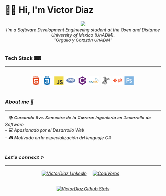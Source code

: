 

 <div id="header" align="left">
      <h1 align="left">👋🏾 Hi, I'm Victor Diaz</h1> 
    </div>
    <div id="banner" align="center">
      <img src="https://i.postimg.cc/1thY9nzV/Mi-Presentacion-2021.png" width="650" /> <br>
 <em font-family="Consolas"> I'm a Software Development Engineering student at the Open and Distance University of Mexico (UnADM). <br>
  "Orgullo y Corazón UnADM"
 </em> 
    </div>
    <br>    
    <div align="left">
      <h3>Tech Stack ⌨</h3>
 <hr style="height:1px;border:none;color:#333;background-color:#333;" />
      <div align="center">
        <br>
       <img src="https://github.com/devicons/devicon/blob/master/icons/html5/html5-plain-wordmark.svg" title="HTML5" alt="HTML" width="30" height="30" />&nbsp;
       <img src="https://github.com/devicons/devicon/blob/master/icons/css3/css3-plain-wordmark.svg" title="CSS" alt="CSS" width="30" height="30" />&nbsp;
       <img src="https://github.com/devicons/devicon/blob/master/icons/javascript/javascript-original.svg" title="javascript" alt="javascript" width="30" height="30" />&nbsp;
       <img src="https://github.com/devicons/devicon/blob/master/icons/php/php-plain.svg" title="PHP" alt="PHP" width="30" height="30" />&nbsp;
       <img src="https://github.com/devicons/devicon/blob/master/icons/csharp/csharp-plain.svg" title="C#" alt="C#" width="30" height="30" />&nbsp;
       <img src="https://github.com/devicons/devicon/blob/master/icons/mysql/mysql-original-wordmark.svg" title="mysql" alt="mysql" width="30" height="30" />&nbsp;     
       <img src="https://github.com/devicons/devicon/blob/master/icons/microsoftsqlserver/microsoftsqlserver-plain.svg" title="mssql" alt="mssql" width="30" height="30"/>&nbsp;       
       <img src="https://github.com/devicons/devicon/blob/master/icons/git/git-plain-wordmark.svg" title="Git" alt="Git" width="30" height="30" />&nbsp;
       <img src="https://github.com/devicons/devicon/blob/master/icons/photoshop/photoshop-plain.svg" title="Photshop" alt="Photshop" width="30" height="30" />&nbsp;<em>
      </div>
    </div>
    <br>    
 <div id="about" align="left">
      <h3>About me 💬</h3> 
 <hr style="height:1px;border:none;color:#333;background-color:#333;" />
 - 📚 Cursando 8vo. Semestre de la Carrera: Ingenieria en Desarrollo de Software <br>
 - 💻 Apasionado por el Desarrollo Web <br>
 - 🎮 Motivado en la especialización del lenguaje C#
        </div>
        <br>  
  <div align="center">
<h3 align="left">Let's connect ✨</h3>
 <hr style="height:1px;border:none;color:#333;background-color:#333;" />
</div>
<p align="center">
<a href="https://www.linkedin.com/in/victormdiazl/" target="blank">
<img align="center" width="30px" alt="VictorDiaz LinkedIn" src="https://www.vectorlogo.zone/logos/linkedin/linkedin-icon.svg"/></a> &nbsp; &nbsp;
<a href="https://www.youtube.com/channel/UCOb5VdzdlgvPhDY7RTrN1nA" target="blank">
<img align="center" width="30px" alt="CodiVoros" src="https://www.vectorlogo.zone/logos/youtube/youtube-icon.svg"/></a> &nbsp; &nbsp;
 <br><br>
 <p align="center">
<a href="#user-30538313-pinned-items-reorder-form">
<img align="center" src="https://github-readme-stats.vercel.app/api?username=VMDiazL&theme=dark&show_icons=true" alt="VictorDiaz Github Stats"/> 
</a>
</p>
</p>


<!--
**VMDiazL/VMDiazL** is a ✨ _special_ ✨ repository because its `README.md` (this file) appears on your GitHub profile.

Here are some ideas to get you started:

- 🔭 I’m currently working on ...
- 🌱 I’m currently learning ...
- 👯 I’m looking to collaborate on ...
- 🤔 I’m looking for help with ...
- 💬 Ask me about ...
- 📫 How to reach me: ...
- 😄 Pronouns: ...
- ⚡ Fun fact: ...
-->
